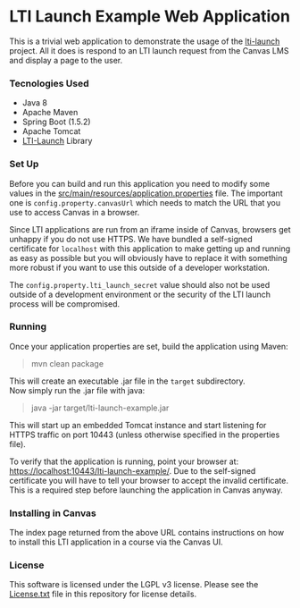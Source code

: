 # LTI Launch Example Web Application

This is a trivial web application to demonstrate the usage of the [lti-launch](https://github.com/kstateome/lti-launch) project. All it does is respond to an LTI launch request from the Canvas LMS and display a page to the user.

### Tecnologies Used
- Java 8
- Apache Maven
- Spring Boot (1.5.2)
- Apache Tomcat
- [LTI-Launch](https://github.com/kstateome/lti-launch) Library

### Set Up
Before you can build and run this application you need to modify some values in the [src/main/resources/application.properties](src/main/resources/application.properties) file. The important one is `config.property.canvasUrl` which needs to match the URL that you use to access Canvas in a browser.

Since LTI applications are run from an iframe inside of Canvas, browsers get unhappy if you do not use HTTPS. We have bundled a self-signed certificate for `localhost` with this application to make getting up and running as easy as possible but you will obviously have to replace it with something more robust if you want to use this outside of a developer workstation.

The `config.property.lti_launch_secret` value should also not be used outside of a development environment or the security of the LTI launch process will be compromised.

### Running
Once your application properties are set, build the application using Maven:
> mvn clean package

This will create an executable .jar file in the `target` subdirectory.  
Now simply run the .jar file with java:
> java -jar target/lti-launch-example.jar

This will start up an embedded Tomcat instance and start listening for HTTPS traffic on port 10443 (unless otherwise specified in the properties file).

To verify that the application is running, point your browser at: [https://localhost:10443/lti-launch-example/](https://localhost:10443/lti-launch-example/). Due to the self-signed certificate you will have to tell your browser to accept the invalid certificate. This is a required step before launching the application in Canvas anyway.

### Installing in Canvas
The index page returned from the above URL contains instructions on how to install this LTI application in a course via the Canvas UI.

### License
This software is licensed under the LGPL v3 license. Please see the [License.txt](License.txt) file in this repository for license details.
